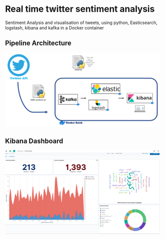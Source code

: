 # Real time twitter sentiment analysis
Sentiment Analysis and visualisation of tweets, using python, Easticsearch, logstash, kibana and kafka in a Docker container

## Pipeline Architecture
![pipeline](https://github.com/amine-akrout/real-time-twitter-sentiment-analysis/blob/master/demo/architecture.PNG)


## Kibana Dashboard
![demo](https://github.com/amine-akrout/real-time-twitter-sentiment-analysis/blob/master/demo/twitter_kibana.PNG)
